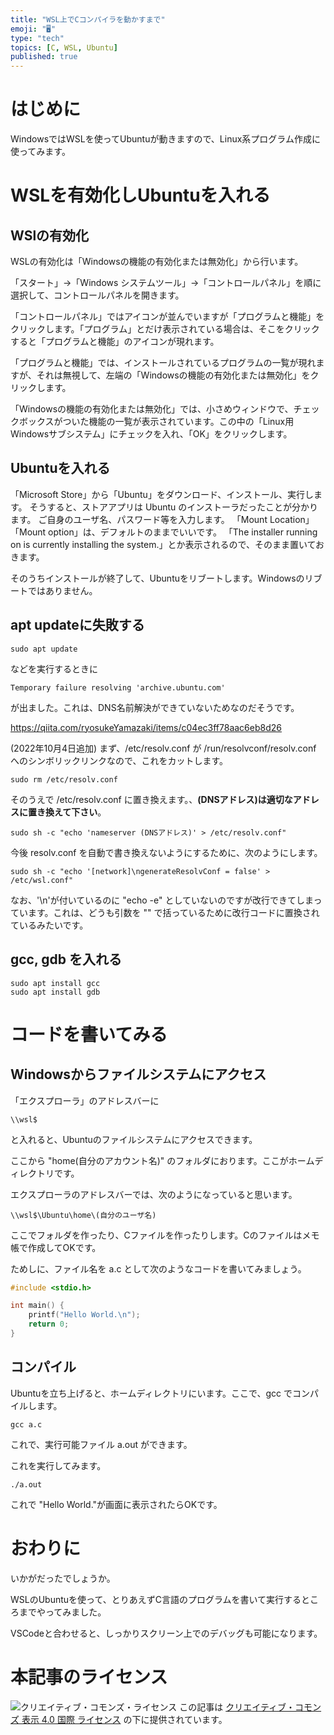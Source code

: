 ```yaml
---
title: "WSL上でCコンパイラを動かすまで"
emoji: "🖥"
type: "tech"
topics: [C, WSL, Ubuntu]
published: true
---
```


# はじめに

WindowsではWSLを使ってUbuntuが動きますので、Linux系プログラム作成に使ってみます。

# WSLを有効化しUbuntuを入れる

## WSlの有効化

WSLの有効化は「Windowsの機能の有効化または無効化」から行います。

「スタート」→「Windows システムツール」→「コントロールパネル」を順に選択して、コントロールパネルを開きます。

「コントロールパネル」ではアイコンが並んでいますが「プログラムと機能」をクリックします。「プログラム」とだけ表示されている場合は、そこをクリックすると「プログラムと機能」のアイコンが現れます。

「プログラムと機能」では、インストールされているプログラムの一覧が現れますが、それは無視して、左端の「Windowsの機能の有効化または無効化」をクリックします。

「Windowsの機能の有効化または無効化」では、小さめウィンドウで、チェックボックスがついた機能の一覧が表示されています。この中の「Linux用Windowsサブシステム」にチェックを入れ、「OK」をクリックします。

## Ubuntuを入れる

「Microsoft Store」から「Ubuntu」をダウンロード、インストール、実行します。
そうすると、ストアアプリは Ubuntu のインストーラだったことが分かります。
ご自身のユーザ名、パスワード等を入力します。
「Mount Location」「Mount option」は、デフォルトのままでいいです。
「The installer running on is currently installing the system.」とか表示されるので、そのまま置いておきます。

そのうちインストールが終了して、Ubuntuをリブートします。Windowsのリブートではありません。

## apt updateに失敗する

```
sudo apt update
```

などを実行するときに

``
Temporary failure resolving 'archive.ubuntu.com'
``

が出ました。これは、DNS名前解決ができていないためなのだそうです。

https://qiita.com/ryosukeYamazaki/items/c04ec3ff78aac6eb8d26

(2022年10月4日追加) まず、/etc/resolv.conf が /run/resolvconf/resolv.conf へのシンボリックリンクなので、これをカットします。

```
sudo rm /etc/resolv.conf
```

そのうえで /etc/resolv.conf に置き換えます。、**(DNSアドレス)は適切なアドレスに置き換えて下さい**。

```
sudo sh -c "echo 'nameserver (DNSアドレス)' > /etc/resolv.conf"
```

今後 resolv.conf を自動で書き換えないようにするために、次のようにします。

```
sudo sh -c "echo '[network]\ngenerateResolvConf = false' > /etc/wsl.conf"
```

なお、'\n'が付いているのに "echo -e" としていないのですが改行できてしまっています。これは、どうも引数を "" で括っているために改行コードに置換されているみたいです。


## gcc, gdb を入れる

```
sudo apt install gcc
sudo apt install gdb
```

# コードを書いてみる

## Windowsからファイルシステムにアクセス

「エクスプローラ」のアドレスバーに

```
\\wsl$
```

と入れると、Ubuntuのファイルシステムにアクセスできます。

ここから "home\(自分のアカウント名)" のフォルダにおります。ここがホームディレクトリです。

エクスプローラのアドレスバーでは、次のようになっていると思います。

```
\\wsl$\Ubuntu\home\(自分のユーザ名)
```

ここでフォルダを作ったり、Cファイルを作ったりします。Cのファイルはメモ帳で作成してOKです。

ためしに、ファイル名を a.c として次のようなコードを書いてみましょう。

```C
#include <stdio.h>

int main() {
    printf("Hello World.\n");
    return 0;
}
```

## コンパイル

Ubuntuを立ち上げると、ホームディレクトリにいます。ここで、gcc でコンパイルします。

```
gcc a.c
```

これで、実行可能ファイル a.out ができます。

これを実行してみます。

```
./a.out
```

これで "Hello World."が画面に表示されたらOKです。

# おわりに

いかがだったでしょうか。

WSLのUbuntuを使って、とりあえずC言語のプログラムを書いて実行するところまでやってみました。

VSCodeと合わせると、しっかりスクリーン上でのデバッグも可能になります。

# 本記事のライセンス

![クリエイティブ・コモンズ・ライセンス](https://i.creativecommons.org/l/by/4.0/88x31.png)
この記事は [クリエイティブ・コモンズ 表示 4.0 国際 ライセンス](http://creativecommons.org/licenses/by/4.0/">) の下に提供されています。
